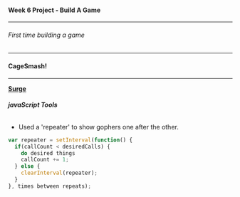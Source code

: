 #### Week 6 Project - Build A Game
---
###### First time building a game
---
#### CageSmash!
---

**[Surge](http://tiy-humdrum-cagesmashrefactor.surge.sh)**

###### **_javaScript Tools_**
* Used a 'repeater' to show gophers one after the other.
    
```javascript
var repeater = setInterval(function() {
  if(callCount < desiredCalls) {
    do desired things
    callCount += 1;
  } else {
    clearInterval(repeater);
  }
}, times between repeats);